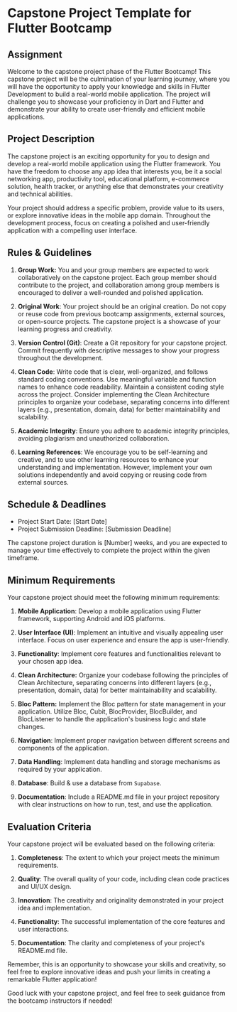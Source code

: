 # Capstone Project Template for Flutter Bootcamp

## Assignment

Welcome to the capstone project phase of the Flutter Bootcamp! This capstone project will be the culmination of your learning journey, where you will have the opportunity to apply your knowledge and skills in Flutter Development to build a real-world mobile application. The project will challenge you to showcase your proficiency in Dart and Flutter and demonstrate your ability to create user-friendly and efficient mobile applications.

## Project Description

The capstone project is an exciting opportunity for you to design and develop a real-world mobile application using the Flutter framework. You have the freedom to choose any app idea that interests you, be it a social networking app, productivity tool, educational platform, e-commerce solution, health tracker, or anything else that demonstrates your creativity and technical abilities.

Your project should address a specific problem, provide value to its users, or explore innovative ideas in the mobile app domain. Throughout the development process, focus on creating a polished and user-friendly application with a compelling user interface.

## Rules & Guidelines

1. **Group Work:** You and your group members are expected to work collaboratively on the capstone project. Each group member should contribute to the project, and collaboration among group members is encouraged to deliver a well-rounded and polished application.

2. **Original Work**: Your project should be an original creation. Do not copy or reuse code from previous bootcamp assignments, external sources, or open-source projects. The capstone project is a showcase of your learning progress and creativity.

3. **Version Control (Git)**: Create a Git repository for your capstone project. Commit frequently with descriptive messages to show your progress throughout the development.

4. **Clean Code**: Write code that is clear, well-organized, and follows standard coding conventions. Use meaningful variable and function names to enhance code readability. Maintain a consistent coding style across the project. Consider implementing the Clean Architecture principles to organize your codebase, separating concerns into different layers (e.g., presentation, domain, data) for better maintainability and scalability.

5. **Academic Integrity**: Ensure you adhere to academic integrity principles, avoiding plagiarism and unauthorized collaboration.

6. **Learning References**: We encourage you to be self-learning and creative, and to use other learning resources to enhance your understanding and implementation. However, implement your own solutions independently and avoid copying or reusing code from external sources.

## Schedule & Deadlines

- Project Start Date: [Start Date]
- Project Submission Deadline: [Submission Deadline]

The capstone project duration is [Number] weeks, and you are expected to manage your time effectively to complete the project within the given timeframe.

## Minimum Requirements

Your capstone project should meet the following minimum requirements:

1. **Mobile Application**: Develop a mobile application using Flutter framework, supporting Android and iOS platforms.

2. **User Interface (UI)**: Implement an intuitive and visually appealing user interface. Focus on user experience and ensure the app is user-friendly.

3. **Functionality**: Implement core features and functionalities relevant to your chosen app idea.

4. **Clean Architecture:** Organize your codebase following the principles of Clean Architecture, separating concerns into different layers (e.g., presentation, domain, data) for better maintainability and scalability.
 
5. **Bloc Pattern:** Implement the Bloc pattern for state management in your application. Utilize Bloc, Cubit, BlocProvider, BlocBuilder, and BlocListener to handle the application's business logic and state changes.

6. **Navigation**: Implement proper navigation between different screens and components of the application.

7. **Data Handling**: Implement data handling and storage mechanisms as required by your application.

8. **Database**: Build & use a database from `Supabase`.

9. **Documentation**: Include a README.md file in your project repository with clear instructions on how to run, test, and use the application.

## Evaluation Criteria

Your capstone project will be evaluated based on the following criteria:

1. **Completeness**: The extent to which your project meets the minimum requirements.

2. **Quality**: The overall quality of your code, including clean code practices and UI/UX design.

3. **Innovation**: The creativity and originality demonstrated in your project idea and implementation.

4. **Functionality**: The successful implementation of the core features and user interactions.

5. **Documentation**: The clarity and completeness of your project's README.md file.

Remember, this is an opportunity to showcase your skills and creativity, so feel free to explore innovative ideas and push your limits in creating a remarkable Flutter application!

Good luck with your capstone project, and feel free to seek guidance from the bootcamp instructors if needed!
